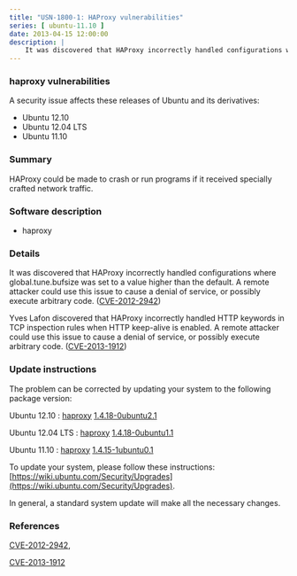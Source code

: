 ```yaml
---
title: "USN-1800-1: HAProxy vulnerabilities"
series: [ ubuntu-11.10 ]
date: 2013-04-15 12:00:00
description: |
    It was discovered that HAProxy incorrectly handled configurations where global.tune.bufsize was set to a value higher than the default. A remote attacker could use this issue to cause a denial of service, or possibly execute arbitrary code. ([CVE-2012-2942](http://people.ubuntu.com/~ubuntu-security/cve/CVE-2012-2942))
--- 
```

 
### haproxy vulnerabilities

A security issue affects these releases of Ubuntu and its derivatives:

* Ubuntu 12.10
* Ubuntu 12.04 LTS
* Ubuntu 11.10

### Summary

HAProxy could be made to crash or run programs if it received specially crafted network traffic.

### Software description

* haproxy 

### Details

It was discovered that HAProxy incorrectly handled configurations where global.tune.bufsize was set to a value higher than the default. A remote attacker could use this issue to cause a denial of service, or possibly execute arbitrary code. ([CVE-2012-2942](http://people.ubuntu.com/~ubuntu-security/cve/CVE-2012-2942))

Yves Lafon discovered that HAProxy incorrectly handled HTTP keywords in TCP inspection rules when HTTP keep-alive is enabled. A remote attacker could use this issue to cause a denial of service, or possibly execute arbitrary code. ([CVE-2013-1912](http://people.ubuntu.com/~ubuntu-security/cve/CVE-2013-1912)) 

### Update instructions

The problem can be corrected by updating your system to the following package version:

Ubuntu 12.10
 : [haproxy](https://launchpad.net/ubuntu/+source/haproxy) <span> [1.4.18-0ubuntu2.1](https://launchpad.net/ubuntu/+source/haproxy/1.4.18-0ubuntu2.1) </span> 

Ubuntu 12.04 LTS
 : [haproxy](https://launchpad.net/ubuntu/+source/haproxy) <span> [1.4.18-0ubuntu1.1](https://launchpad.net/ubuntu/+source/haproxy/1.4.18-0ubuntu1.1) </span> 

Ubuntu 11.10
 : [haproxy](https://launchpad.net/ubuntu/+source/haproxy) <span> [1.4.15-1ubuntu0.1](https://launchpad.net/ubuntu/+source/haproxy/1.4.15-1ubuntu0.1) </span> 

To update your system, please follow these instructions: [https://wiki.ubuntu.com/Security/Upgrades](https://wiki.ubuntu.com/Security/Upgrades).

In general, a standard system update will make all the necessary changes. 

### References

 [CVE-2012-2942](http://people.ubuntu.com/~ubuntu-security/cve/CVE-2012-2942), 

 [CVE-2013-1912](http://people.ubuntu.com/~ubuntu-security/cve/CVE-2013-1912)
 
